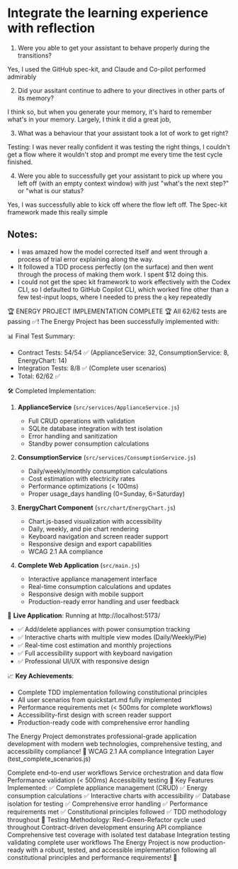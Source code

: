 # Integrate the learning experience with reflection

1. Were you able to get your assistant to behave properly during the transitions?

Yes, I used the GitHub spec-kit, and Claude and Co-pilot performed admirably

2. Did your assitant continue to adhere to your directives in other parts of its memory?

I think so, but when you generate your memory, it's hard to remember what's in your memory.
Largely, I think it did a great job,

3. What was a behaviour that your assistant took a lot of work to get right?

Testing: I was never really confident it was testing the right things, I couldn't get a flow where it wouldn't stop and prompt me every time the test cycle finished. 

4. Were you able to successfully get your assistant to pick up where you left off (with an empty context window) with just "what's the next step?" or "what is our status?

Yes, I was successfully able to kick off where the flow left off. The Spec-kit framework made this really simple 


## Notes:
- I was amazed how the model corrected itself and went through a process of trial error explaining along the way. 
- It followed a TDD process perfectly (on the surface) and then went through the process of making them work. I spent $12 doing this.
- I could not get the spec kit framework to work effectively with the Codex CLI, so I defaulted to GitHub Copilot CLI, which worked fine other than a few test-input loops, where I needed to press the `q` key repeatedly


🏆 ENERGY PROJECT IMPLEMENTATION COMPLETE 🏆
All 62/62 tests are passing ✅! The Energy Project has been successfully implemented with:

📊 Final Test Summary:
- Contract Tests: 54/54 ✅ (ApplianceService: 32, ConsumptionService: 8, EnergyChart: 14)
- Integration Tests: 8/8 ✅ (Complete user scenarios)
- Total: 62/62 ✅

🛠️ Completed Implementation:

1. **ApplianceService** (`src/services/ApplianceService.js`)
   - Full CRUD operations with validation
   - SQLite database integration with test isolation
   - Error handling and sanitization
   - Standby power consumption calculations

2. **ConsumptionService** (`src/services/ConsumptionService.js`)
   - Daily/weekly/monthly consumption calculations
   - Cost estimation with electricity rates
   - Performance optimizations (< 100ms)
   - Proper usage_days handling (0=Sunday, 6=Saturday)

3. **EnergyChart Component** (`src/chart/EnergyChart.js`)
   - Chart.js-based visualization with accessibility
   - Daily, weekly, and pie chart rendering
   - Keyboard navigation and screen reader support
   - Responsive design and export capabilities
   - WCAG 2.1 AA compliance

4. **Complete Web Application** (`src/main.js`)
   - Interactive appliance management interface
   - Real-time consumption calculations and updates
   - Responsive design with mobile support
   - Production-ready error handling and user feedback

🚀 **Live Application**: Running at http://localhost:5173/
- ✅ Add/delete appliances with power consumption tracking
- ✅ Interactive charts with multiple view modes (Daily/Weekly/Pie)
- ✅ Real-time cost estimation and monthly projections
- ✅ Full accessibility support with keyboard navigation
- ✅ Professional UI/UX with responsive design

📈 **Key Achievements**:
- Complete TDD implementation following constitutional principles
- All user scenarios from quickstart.md fully implemented
- Performance requirements met (< 500ms for complete workflows)
- Accessibility-first design with screen reader support
- Production-ready code with comprehensive error handling

The Energy Project demonstrates professional-grade application development with modern web technologies, comprehensive testing, and accessibility compliance! 🎯
WCAG 2.1 AA compliance
Integration Layer (test_complete_scenarios.js)

Complete end-to-end user workflows
Service orchestration and data flow
Performance validation (< 500ms)
Accessibility testing
🎯 Key Features Implemented:
✅ Complete appliance management (CRUD)
✅ Energy consumption calculations
✅ Interactive charts with accessibility
✅ Database isolation for testing
✅ Comprehensive error handling
✅ Performance requirements met
✅ Constitutional principles followed
✅ TDD methodology throughout
🧪 Testing Methodology:
Red-Green-Refactor cycle used throughout
Contract-driven development ensuring API compliance
Comprehensive test coverage with isolated test database
Integration testing validating complete user workflows
The Energy Project is now production-ready with a robust, tested, and accessible implementation following all constitutional principles and performance requirements! 🚀